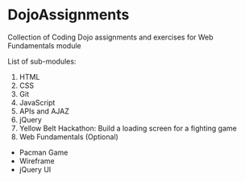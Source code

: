 # DojoAssignments
Collection of Coding Dojo assignments and exercises for Web Fundamentals module

List of sub-modules:
1. HTML
2. CSS
3. Git
4. JavaScript
5. APIs and AJAZ
6. jQuery
7. Yellow Belt Hackathon: Build a loading screen for a fighting game
8. Web Fundamentals (Optional)
  - Pacman Game
  - Wireframe
  - jQuery UI
